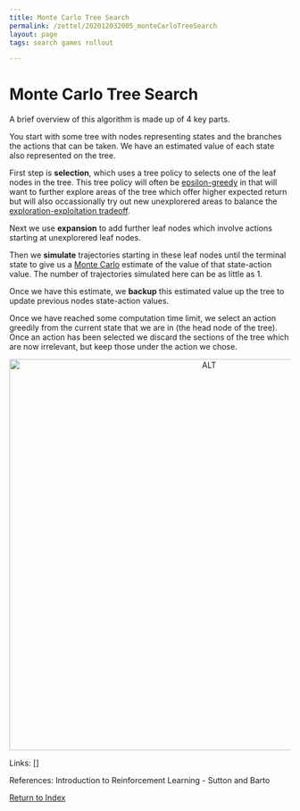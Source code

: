 ```yaml
---
title: Monte Carlo Tree Search
permalink: /zettel/202012032005_monteCarloTreeSearch
layout: page
tags: search games rollout

---
```

# Monte Carlo Tree Search

A brief overview of this algorithm is made up of 4 key parts.

You start with some tree with nodes representing states and the branches the actions that can be taken. 
We have an estimated value of each state also represented on the tree.

First step is **selection**, which uses a tree policy to selects one of the leaf nodes in the tree. This 
tree policy will often be [epsilon-greedy](202011301251_epsilonGreedyPolicy) in that 
will want to further explore areas of the tree which offer higher expected return but 
will also occassionally try out new unexplorered areas to balance the [exploration-exploitation tradeoff](TODOs).

Next we use **expansion** to add further leaf nodes which involve actions starting at unexplorered leaf 
nodes. 

Then we **simulate** trajectories starting in these leaf nodes until the terminal state to give us 
a [Monte Carlo](TODOs) estimate of the value of that state-action value. The number of trajectories simulated 
here can be as little as 1.

Once we have this estimate, we **backup** this estimated value up the tree to update 
previous nodes state-action values. 

Once we have reached some computation time limit, we select an action greedily from the current 
state that we are in (the head node of the tree). Once an action has been selected 
we discard the sections of the tree which are now irrelevant, but keep those under the 
action we chose. 

<center><img src="https://www.researchgate.net/profile/George_Konidaris2/publication/312172859/figure/fig1/AS:613954925625373@1523389669557/Phases-of-the-Monte-Carlo-tree-search-algorithm-A-search-tree-rooted-at-the-current.png"
     alt="ALT"
     class="center"
     style="width: 700px;" /></center>

Links: []

References: Introduction to Reinforcement Learning - Sutton and Barto

[Return to Index](index)